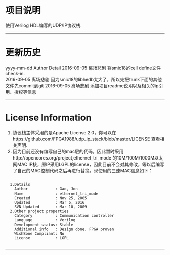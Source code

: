 
# 项目说明
  使用Verilog HDL编写的UDP/IP协议栈.
  
----

# 更新历史
  yyyy-mm-dd Author Detail
  2016-09-05 离场悲剧 将smic18的cell define文件check-in.  
  2016-09-05 离场悲剧 因为smic18的libhedb太大了，所以先把trunk下面的其他文件先commit到git
  2016-09-05 离场悲剧 添加项目readme说明以及相关的ip引用、授权等信息

  
  
  
----

# License Information
  1. 协议栈主体采用的是Apache License 2.0，你可以在https://github.com/FPGA1988/udp_ip_stack/blob/master/LICENSE 查看相关声明. 
  2. 因为目前还没有编写自己的mac层的代码，因此暂时采用http://opencores.org/project,ethernet_tri_mode 的10M/100M/1000M以太网MAC IP核，原IP采用LGPL的license，因此目前不会对其修改，等以后编写了自己的MAC控制代码之后再进行替换。现使用的三速MAC信息如下：
  ```
  
    1.Details
      Author            : Gao, Jon
      Name              : ethernet_tri_mode
      Created           : Nov 25, 2005
      Updated           : Mar 5, 2016
      SVN Updated       : Mar 10, 2009
    2.Other project properties
      Category          : Communication controller
      Language          : Verilog
      Development status: Stable
      Additional info   : Design done, FPGA proven 
      WishBone Compliant: No
      License           : LGPL
      
  ```
  
----

